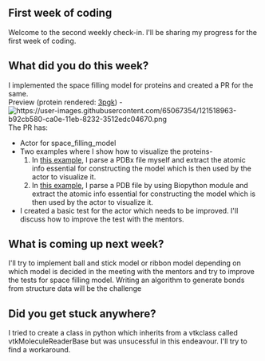 <h2> First week of coding </h2>
<p>Welcome to the second weekly check-in. I'll be sharing my progress for the first week of coding.</p>
<h2> What did you do this week? </h2>
<p> I implemented the space filling model for proteins and created a PR for the same.
<br>
  Preview (protein rendered: <a href="https://www.rcsb.org/structure/3pgk">3pgk</a>) -
<br>
<img alt="https://user-images.githubusercontent.com/65067354/121518963-b92cb580-ca0e-11eb-8232-3512edc04670.png"
     src="https://user-images.githubusercontent.com/65067354/121518963-b92cb580-ca0e-11eb-8232-3512edc04670.png">
<br>
The PR has: 
<ul><li>Actor for space_filling_model</li>
<li>Two examples where I show how to visualize the proteins- 
 <ol><li>In <a href="https://github.com/fury-gl/fury/pull/439/files#diff-9579793ad0f25aa895d88d92a09b49f616969d3b1c859be14a16c469572dc92bR6">this example</a>, 
I parse a PDBx file myself and extract the atomic info essential for constructing the model which is then used by the actor to visualize it.</li>
<li> In <a href="https://github.com/fury-gl/fury/pull/439/files#diff-1a09073039495e53b9585d0fd64c58247e98c5659d3cc84be8abe6b2724c3718R6">this example</a>, 
I parse a PDB file by using Biopython module and extract the atomic info essential for constructing the model which is then used by the actor to visualize it.</li>
</ol>
<li>I created a basic test for the actor which needs to be improved. I'll discuss how to improve the test with the mentors.
</ul>
</p>
<h2>What is coming up next week?</h2>
<p> I'll try to implement ball and stick model or ribbon model depending on which model is decided in the meeting with the mentors and try to improve the tests for space filling model. Writing an algorithm to generate bonds from structure data will be the challenge</p>
<h2>Did you get stuck anywhere?</h2>
<p> I tried to create a class in python which inherits from a vtkclass called vtkMoleculeReaderBase but was unsucessful in this endeavour. I'll try to find a workaround.</p>
